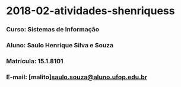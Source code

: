 # 2018-02-atividades-shenriquess

### Curso: Sistemas de Informação
### Aluno: Saulo Henrique Silva e Souza
### Matrícula: 15.1.8101
### E-mail: [malito]saulo.souza@aluno.ufop.edu.br
